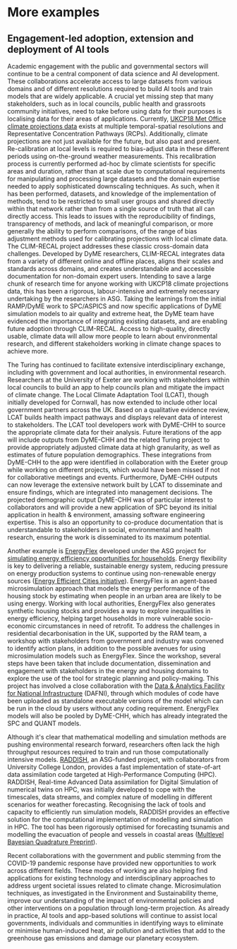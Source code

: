 # More examples

## Engagement-led adoption, extension and deployment of AI tools

Academic engagement with the public and governmental sectors will continue to be a central component of data science and AI development. These collaborations accelerate access to large datasets from various domains and of different resolutions required to build AI tools and train models that are widely applicable. A crucial yet missing step that many stakeholders, such as in local councils, public health and grassroots community initiatives, need to take before using data for their purposes is localising data for their areas of applications. Currently, [UKCP18 Met Office climate projections data](https://www.metoffice.gov.uk/research/approach/collaboration/ukcp) exists at multiple temporal-spatial resolutions and Representative Concentration Pathways (RCPs). Additionally, climate projections are not just available for the future, but also past and present. Re-calibration at local levels is required to bias-adjust data in these different periods using on-the-ground weather measurements. This recalibration process is currently performed ad-hoc by climate scientists for specific areas and duration, rather than at scale due to computational requirements for manipulating and processing large datasets and the domain expertise needed to apply sophisticated downscaling techniques. As such, when it has been performed, datasets, and knowledge of the implementation of methods, tend to be restricted to small user groups and shared directly within that network rather than from a single source of truth that all can directly access. This leads to issues with the reproducibility of findings, transparency of methods, and lack of meaningful comparison, or more generally the ability to perform comparisons, of the range of bias adjustment methods used for calibrating projections with local climate data. The CLIM-RECAL project addresses these classic cross-domain data challenges. Developed by DyME researchers, CLIM-RECAL integrates data from a variety of different online and offline places, aligns their scales and standards across domains, and creates understandable and accessible documentation for non-domain expert users. Intending to save a large chunk of research time for anyone working with UKCP18 climate projections data, this has been a rigorous, labour-intensive and extremely necessary undertaking by the researchers in ASG. Taking the learnings from the initial RAMP/DyME work to SPC/ASPICS and now specific applications of DyME simulation models to air quality and extreme heat, the DyME team have evidenced the importance of integrating existing datasets, and are enabling future adoption through CLIM-RECAL. Access to high-quality, directly usable, climate data will allow more people to learn about environmental research, and different stakeholders working in climate change spaces to achieve more.

The Turing has continued to facilitate extensive interdisciplinary exchange, including with government and local authorities, in environmental research. Researchers at the University of Exeter are working with stakeholders within local councils to build an app to help councils plan and mitigate the impact of climate change. The Local Climate Adaptation Tool (LCAT), though initially developed for Cornwall, has now extended to include other local government partners across the UK. Based on a qualitative evidence review, LCAT builds health impact pathways and displays relevant data of interest to stakeholders. The LCAT tool developers work with DyME-CHH to source the appropriate climate data for their analysis. Future iterations of the app will include outputs from DyME-CHH and the related Turing project to provide appropriately adjusted climate data at high granularity, as well as estimates of future population demographics. These integrations from DyME-CHH to the app were identified in collaboration with the Exeter group while working on different projects, which would have been missed if not for collaborative meetings and events. Furthermore, DyME-CHH outputs can now leverage the extensive network built by LCAT to disseminate and ensure findings, which are integrated into management decisions. The projected demographic output DyME-CHH was of particular interest to collaborators and will provide a new application of SPC beyond its initial application in health & environment, amassing software engineering expertise. This is also an opportunity to co-produce documentation that is understandable to stakeholders in social, environmental and health research, ensuring the work is disseminated to its maximum potential. 

Another example is [EnergyFlex](https://www.turing.ac.uk/research/research-projects/simulating-energy-efficiency-opportunities-households) developed under the ASG project for [simulating energy efficiency opportunities for households](https://www.turing.ac.uk/research/research-projects/simulating-energy-efficiency-opportunities-households). Energy flexibility is key to delivering a reliable, sustainable energy system, reducing pressure on energy production systems to continue using non-renewable energy sources ([Energy Efficient Cities initiative](https://eeci.github.io/home/docs/projects/energyplanning/Conversation_Viz/)). EnergyFlex is an agent-based microsimulation approach that models the energy performance of the housing stock  by estimating when people in an urban area are likely to be using energy. Working with local authorities, EnergyFlex also generates synthetic housing stocks and provides a way to explore inequalities in energy efficiency, helping target households in more vulnerable socio-economic circumstances in need of retrofit. To address the challenges in residential decarbonisation in the UK, supported by the RAM team, a workshop with stakeholders from government and industry was convened to identify action plans, in addition to the possible avenues for using microsimulation models such as EnergyFlex. Since the workshop, several steps have been taken that include documentation, dissemination and engagement with stakeholders in the energy and housing domains to explore the use of the tool for strategic planning and policy-making. This project has involved a close collaboration with the [Data & Analytics Facility for National Infrastructure](https://www.dafni.ac.uk/) (DAFNI), through which modules of code have been uploaded as standalone executable versions of the model which can be run in the cloud by users without any coding requirement. EnergyFlex models will also be pooled by DyME-CHH, which has already integrated the SPC and QUANT models.

Although it's clear that mathematical modelling and simulation methods are pushing environmental research forward, researchers often lack the high throughput resources required to train and run those computationally intensive models. [RADDISH](https://www.turing.ac.uk/research/research-projects/real-time-data-assimilation-digital-twins), an ASG-funded project,  with collaborators from University College London, provides a fast implementation of state-of-art data assimilation code targeted at High-Performance Computing (HPC). RADDISH, Real-time Advanced Data assimilation for Digital Simulation of numerical twins on HPC, was initially developed to cope with the timescales, data streams, and complex nature of modelling in different scenarios for weather forecasting. Recognising the lack of tools and capacity to efficiently run simulation models, RADDISH provides an effective solution for the computational implementation of modelling and simulation in HPC. The tool has been rigorously optimised for forecasting tsunamis and modelling the evacuation of people and vessels in coastal areas ([Multlevel Bayesian Quadrature Preprint](https://arxiv.org/pdf/2210.08329.pdf)).

Recent collaborations with the government and public stemming from the COVID-19 pandemic response have provided new opportunities to work across different fields. These modes of working are also helping find applications for existing technology and interdisciplinary approaches to address urgent societal issues related to climate change. Microsimulation techniques, as investigated in the Environment and Sustainability theme, improve our understanding of the impact of environmental policies and other interventions on a population through long-term projection. As already in practice, AI tools and app-based solutions will continue to assist local governments, individuals and communities in identifying ways to eliminate or minimise human-induced heat, air pollution and activities that add to the greenhouse gas emissions and damage our planetary ecosystem.
